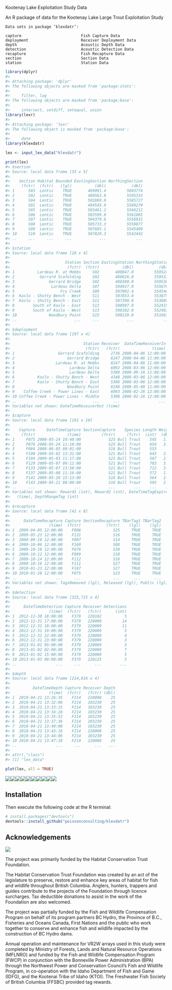 <!-- README.md is generated from README.Rmd. Please edit that file -->
Kootenay Lake Exploitation Study Data

An R package of data for the Kootenay Lake Large Trout Exploitation Study

    Data sets in package ‘klexdatr’:

    capture                          Fish Capture Data
    deployment                       Receiver Deployment Data
    depth                            Acoustic Depth Data
    detection                        Acoustic Detection Data
    recapture                        Fish Recapture Data
    section                          Section Data
    station                          Station Data

``` r
library(dplyr)
#> 
#> Attaching package: 'dplyr'
#> The following objects are masked from 'package:stats':
#> 
#>     filter, lag
#> The following objects are masked from 'package:base':
#> 
#>     intersect, setdiff, setequal, union
library(lexr)
#> 
#> Attaching package: 'lexr'
#> The following object is masked from 'package:base':
#> 
#>     date
library(klexdatr)

lex <- input_lex_data("klexdatr")

print(lex)
#> $section
#> Source: local data frame [33 x 5]
#> 
#>    Section Habitat Bounded EastingSection NorthingSection
#>     (fctr)  (fctr)   (lgl)          (dbl)           (dbl)
#> 1      S03  Lentic    TRUE       469091.4         5603774
#> 2      S02  Lentic    TRUE       480563.8         5595333
#> 3      S04  Lentic    TRUE       502869.0         5585727
#> 4      S01  Lentic    TRUE       494545.9         5580270
#> 5      S05  Lentic    TRUE       503461.2         5566212
#> 6      S06  Lentic    TRUE       503599.0         5561065
#> 7      S07  Lentic    TRUE       504379.6         5556931
#> 8      S08  Lentic    TRUE       505733.3         5550877
#> 9      S09  Lentic    TRUE       507685.1         5545409
#> 10     S10  Lentic    TRUE       507829.3         5542442
#> ..     ...     ...     ...            ...             ...
#> 
#> $station
#> Source: local data frame [28 x 4]
#> 
#>                        Station Section EastingStation NorthingStation
#>                         (fctr)  (fctr)          (dbl)           (dbl)
#> 1          Lardeau R. at Mobbs     S02       480847.0         5595246
#> 2           Gerrard Scafolding     S02       480626.0         5595336
#> 3               Gerrard Bridge     S02       480380.0         5595360
#> 4                Lardeau Delta     S07       504927.0         5556704
#> 5                    Fry Creek     S09       507092.4         5545461
#> 6  Kaslo - Shutty Bench - West     S11       507853.0         5538758
#> 7  Kaslo - Shutty Bench - East     S11       507390.0         5538898
#> 8        South of Kaslo - East     S13       508997.0         5524158
#> 9        South of Kaslo - West     S13       508102.0         5524630
#> 10              Woodbury Point     S15       509139.0         5516639
#> ..                         ...     ...            ...             ...
#> 
#> $deployment
#> Source: local data frame [197 x 4]
#> 
#>                                Station Receiver  DateTimeReceiverIn
#>                                 (fctr)   (fctr)              (time)
#> 1                   Gerrard Scafolding     2736 2008-04-06 11:00:00
#> 2                       Gerrard Bridge     6247 2008-04-06 11:00:00
#> 3                  Lardeau R. at Mobbs     8247 2008-04-06 11:00:00
#> 4                        Lardeau Delta     6092 2008-03-06 12:00:00
#> 5                        Lardeau Delta     5308 2008-09-16 11:00:00
#> 6          Kaslo - Shutty Bench - West     4348 2008-03-06 12:00:00
#> 7          Kaslo - Shutty Bench - East     5306 2008-03-06 12:00:00
#> 8                       Woodbury Point     8248 2008-05-08 11:00:00
#> 9    Coffee Creek - Power Lines - East     6093 2008-02-26 12:00:00
#> 10 Coffee Creek - Power Lines - Middle     5308 2008-02-26 12:00:00
#> ..                                 ...      ...                 ...
#> Variables not shown: DateTimeReceiverOut (time)
#> 
#> $capture
#> Source: local data frame [191 x 10]
#> 
#>    Capture     DateTimeCapture SectionCapture    Species Length Weight
#>     (fctr)              (time)         (fctr)     (fctr)  (int)  (dbl)
#> 1     F075 2008-05-24 10:40:00            S25 Bull Trout    545   1.75
#> 2     F076 2008-05-24 11:10:00            S25 Bull Trout    654   3.40
#> 3     F084 2008-06-05 08:01:00            S16 Bull Trout    553     NA
#> 4     F100 2009-05-02 13:31:00            S21 Bull Trout    643   2.75
#> 5     F104 2009-05-03 11:17:00            S22 Bull Trout    567   2.00
#> 6     F129 2009-05-07 09:11:00            S21 Bull Trout    703   3.90
#> 7     F133 2009-05-07 13:58:00            S21 Bull Trout    712   3.65
#> 8     F137 2009-05-08 11:16:00            S21 Bull Trout    572   1.90
#> 9     F141 2009-05-20 15:13:00            S16 Bull Trout    564   2.20
#> 10    F143 2009-05-21 08:00:00            S16 Bull Trout    595   2.40
#> ..     ...                 ...            ...        ...    ...    ...
#> Variables not shown: Reward1 (int), Reward2 (int), DateTimeTagExpire
#>   (time), DepthRangeTag (int)
#> 
#> $recapture
#> Source: local data frame [42 x 8]
#> 
#>      DateTimeRecapture Capture SectionRecapture TBarTag1 TBarTag2
#>                 (time)  (fctr)           (fctr)    (lgl)    (lgl)
#> 1  2009-04-05 12:00:00    F006              S25     TRUE     TRUE
#> 2  2009-05-23 12:00:00    F131              S16     TRUE     TRUE
#> 3  2009-09-10 12:00:00    F097              S14     TRUE     TRUE
#> 4  2009-10-06 12:00:00    F169              S08     TRUE     TRUE
#> 5  2009-10-10 12:00:00    F076              S30     TRUE     TRUE
#> 6  2009-10-12 12:00:00    F099              S10     TRUE     TRUE
#> 7  2009-10-14 12:00:00    F112              S16     TRUE     TRUE
#> 8  2009-10-16 12:00:00    F111              S27     TRUE     TRUE
#> 9  2010-01-23 12:00:00    F197              S27     TRUE     TRUE
#> 10 2010-01-28 12:00:00    F075              S23     TRUE     TRUE
#> ..                 ...     ...              ...      ...      ...
#> Variables not shown: TagsRemoved (lgl), Released (lgl), Public (lgl)
#> 
#> $detection
#> Source: local data frame [325,715 x 4]
#> 
#>      DateTimeDetection Capture Receiver Detections
#>                 (time)  (fctr)   (fctr)      (int)
#> 1  2012-12-30 18:00:00    F379   220102          5
#> 2  2012-12-31 17:00:00    F379   220009         14
#> 3  2012-12-31 18:00:00    F379   220009         11
#> 4  2012-12-31 19:00:00    F379   220009          5
#> 5  2012-12-31 22:00:00    F379   220009          4
#> 6  2012-12-31 23:00:00    F379   220009          3
#> 7  2013-01-01 05:00:00    F379   220009          3
#> 8  2013-01-02 02:00:00    F379   220009          7
#> 9  2013-01-02 15:00:00    F379   220009          5
#> 10 2013-01-03 09:00:00    F379   220125          3
#> ..                 ...     ...      ...        ...
#> 
#> $depth
#> Source: local data frame [214,816 x 4]
#> 
#>          DateTimeDepth Capture Receiver Depth
#>                 (time)  (fctr)   (fctr) (dbl)
#> 1  2010-04-21 13:26:35    F214   220008    25
#> 2  2010-04-21 13:32:06    F214   103230    25
#> 3  2010-04-21 13:33:15    F214   103230    25
#> 4  2010-04-21 13:34:28    F214   103230    25
#> 5  2010-04-21 13:35:52    F214   103230    25
#> 6  2010-04-21 13:37:36    F214   103230    25
#> 7  2010-04-21 13:40:00    F214   103230    25
#> 8  2010-04-21 13:43:16    F214   220008    25
#> 9  2010-04-21 13:44:06    F214   103230    25
#> 10 2010-04-21 13:47:18    F214   220008    25
#> ..                 ...     ...      ...   ...
#> 
#> attr(,"class")
#> [1] "lex_data"

plot(lex, all = TRUE)
```

![](README-unnamed-chunk-2-1.png)<!-- -->![](README-unnamed-chunk-2-2.png)<!-- -->![](README-unnamed-chunk-2-3.png)<!-- -->![](README-unnamed-chunk-2-4.png)<!-- -->![](README-unnamed-chunk-2-5.png)<!-- -->![](README-unnamed-chunk-2-6.png)<!-- -->![](README-unnamed-chunk-2-7.png)<!-- -->![](README-unnamed-chunk-2-8.png)<!-- -->![](README-unnamed-chunk-2-9.png)<!-- -->![](README-unnamed-chunk-2-10.png)<!-- -->

Installation
------------

Then execute the following code at the R terminal:

``` r
# install.packages("devtools")
devtools::install_github("poissonconsulting/klexdatr")
```

Acknowledgements
----------------

![](koot.png)

The project was primarily funded by the Habitat Conservation Trust Foundation.

The Habitat Conservation Trust Foundation was created by an act of the legislature to preserve, restore and enhance key areas of habitat for fish and wildlife throughout British Columbia. Anglers, hunters, trappers and guides contribute to the projects of the Foundation through licence surcharges. Tax deductible donations to assist in the work of the Foundation are also welcomed.

The project was partially funded by the Fish and Wildlife Compensation Program on behalf of its program partners BC Hydro, the Province of B.C., Fisheries and Oceans Canada, First Nations and the public who work together to conserve and enhance fish and wildlife impacted by the construction of BC Hydro dams.

Annual operation and maintenance for VR2W arrays used in this study were completed by Ministry of Forests, Lands and Natural Resource Operations (MFLNRO) and funded by the Fish and Wildlife Compensation Program (FWCP) in conjunction with the Bonneville Power Administration (BPA) through the Northwest Power and Conservation Council’s Fish and Wildlife Program, in co-operation with the Idaho Department of Fish and Game (IDFG), and the Kootenai Tribe of Idaho (KTOI). The Freshwater Fish Society of British Columbia (FFSBC) provided tag rewards.
